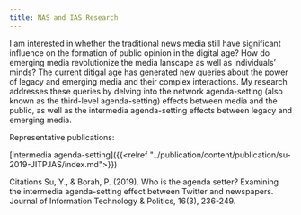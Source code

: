 ```yaml
---
title: NAS and IAS Research
---
```

I am interested in whether the traditional news media still have significant influence on the formation of public opinion in the digital age? How do emerging media revolutionize the media lanscape as well as individuals’ minds? The current ditigal age has generated new queries about the power of legacy and emerging media and their complex interactions. My research addresses these queries by delving into the network agenda-setting (also known as the third-level agenda-setting) effects between media and the public, as well as the intermedia agenda-setting effects between legacy and emerging media.

Representative publications:

[intermedia agenda-setting]({{<relref "../publication/content/publication/su-2019-JITP.IAS/index.md">}})

Citations
Su, Y., & Borah, P. (2019). Who is the agenda setter? Examining the intermedia agenda-setting effect between Twitter and newspapers. Journal of Information Technology & Politics, 16(3), 236-249.
